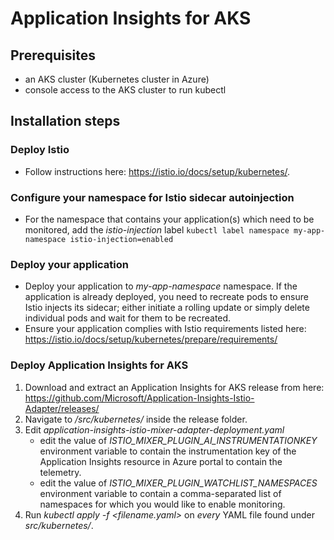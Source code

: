 # Application Insights for AKS

## Prerequisites
- an AKS cluster (Kubernetes cluster in Azure)
- console access to the AKS cluster to run kubectl

## Installation steps

### Deploy Istio
- Follow instructions here: https://istio.io/docs/setup/kubernetes/.

### Configure your namespace for Istio sidecar autoinjection
- For the namespace that contains your application(s) which need to be monitored, add the *istio-injection* label
  `kubectl label namespace my-app-namespace istio-injection=enabled`

### Deploy your application
- Deploy your application to *my-app-namespace* namespace. If the application is already deployed, you need to recreate pods to ensure Istio injects its sidecar; either initiate a rolling update or simply delete individual pods and wait for them to be recreated.
- Ensure your application complies with Istio requirements listed here: https://istio.io/docs/setup/kubernetes/prepare/requirements/

### Deploy Application Insights for AKS
1. Download and extract an Application Insights for AKS release from here: https://github.com/Microsoft/Application-Insights-Istio-Adapter/releases/
2. Navigate to */src/kubernetes/* inside the release folder.
3. Edit *application-insights-istio-mixer-adapter-deployment.yaml*
    - edit the value of *ISTIO_MIXER_PLUGIN_AI_INSTRUMENTATIONKEY* environment variable to contain the instrumentation key of the Application Insights resource in Azure portal to contain the telemetry.
    - edit the value of *ISTIO_MIXER_PLUGIN_WATCHLIST_NAMESPACES* environment variable to contain a comma-separated list of namespaces for which you would like to enable monitoring.
4. Run *kubectl apply -f <filename.yaml>* on *every* YAML file found under *src/kubernetes/*.
